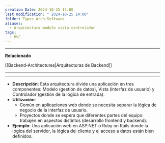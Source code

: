 ```yaml
---
creation Date: 2024-10-25 14:00
last modification: " 2024-10-25 14:00"
folder: Types Arch-Software
aliases:
  - Arquitectura modelo vista controlador
tags:
  - MVC
---
```

___
**Relacionado**

[[Backend-Architectures|Arquitecturas de Backend]]
___

___
- **Descripción**: Esta arquitectura divide una aplicación en tres componentes: Modelo (gestión de datos), Vista (interfaz de usuario) y Controlador (gestión de la lógica de entrada).
- **Utilización**:
    - Común en aplicaciones web donde se necesita separar la lógica de negocio de la interfaz de usuario.
    - Proyectos donde se espera que diferentes partes del equipo trabajen en aspectos distintos (desarrollo frontend y backend).
- **Ejemplo**: Una aplicación web en ASP.NET o Ruby on Rails donde la lógica del servidor, la lógica del cliente y el acceso a datos están bien definidos.